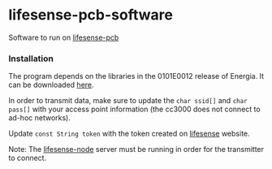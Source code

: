 lifesense-pcb-software
======================
Software to run on [lifesense-pcb](https://github.com/amozoss/lifesense-pcb)

### Installation 

The program depends on the libraries in the 0101E0012 release of Energia. It can be downloaded [here](http://energia.nu/download/).

In order to transmit data, make sure to update the `char ssid[]` and `char pass[]` with your access point information (the cc3000 does not connect to ad-hoc networks). 

Update `const String token` with the token created on [lifesense](https://github.com/amozoss/lifesense) website. 

Note: The [lifesense-node](https://github.com/amozoss/lifesense-node) server must be running in order for the transmitter to connect.
